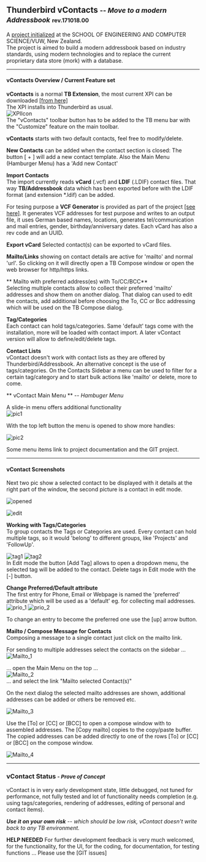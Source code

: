 ## Thunderbird vContacts <small>-- *Move to a modern Addressbook*</small> <small><small>rev.171018.00</small></small>

A [project initialized](https://github.com/Thunderbird301/react-addon/wiki) at the SCHOOL OF ENGINEERING AND COMPUTER SCIENCE/VUW, New Zealand.   
The project is aimed to build a modern addressbook based on industry standards, using modern technologies and to replace the current proprietary data store (mork) with a database.

---
#### vContacts Overview / Current Feature set

**vContacts** is a normal **TB Extension**, the most current XPI can be downloaded [[from here]](https://github.com/neandr/vContacts/releases)   
The XPI installs into Thunderbird as usual.   
![XPIIcon](https://neandr.github.io/vContacts/customize.png)   
The "vContacts" toolbar button has to be added to the TB menu bar with the "Customize" feature on the main toolbar.

**vContacts** starts with two default contacts, feel free to modify/delete.

**New Contacts** can be added when the contact section is closed: The button [ + ] will add a new contact template.
Also the Main Menu (Hamburger Menu) has a 'Add new Contact'

**Import Contacts**   
The import currently reads **vCard** (.vcf) and **LDIF** (.LDIF) contact files. That way **TB/Addressbook** data which has been exported before with the LDIF format (and extension *.ldif) can be added.

For tesing purpose a **VCF Generator** is provided as part of the project [[see here]](https://github.com/neandr/vContacts/tree/master/generateVCF). It generates VCF addresses for test purpose and writes to an output file, it uses German based names, locations, generates tel/communication and mail entries, gender, birthday/anniversary dates. Each vCard has also a rev code and an UUID.

**Export vCard** Selected contact(s) can be exported to vCard files.

**Mailto/Links** showing on contact details are active for 'mailto' and normal 'url'. So clicking on it will directly open a TB Compose window or open the web browser for http/https links.

** Mailto with preferred address(es) with To/CC/BCC**  
Selecting multiple contacts allow to collect their preferred 'mailto' addresses and show them on another dialog. That dialog can used to edit the contacts, add additional before choosing the To, CC or Bcc addressing which will be used on the TB Compose dialog.

**Tag/Categories**  
Each contact can hold tags/categories. Same 'default' tags come with the installation, more will be loaded with contact import. A later vContact version will allow to define/edit/delete tags.

**Contact Lists**  
vContact doesn't work with contact lists as they are offered by Thunderbird/Addressbook. An alternative concept is the use of tags/categories. On the Contacts Sidebar a menu can be used to filter for a certain tag/category and to start bulk actions like 'mailto' or delete, more to come.

** vContact Main Menu ** -- _Hambuger Menu_   

A slide-in menu offers additional functionality  
![pic1](https://neandr.github.io/vContacts/vContacts_topmenu.png)   

With the top left button the menu is opened to show more handles:  

![pic2](https://neandr.github.io/vContacts/hambg_Menu_contactclosed.png)



Some menu items link to project documentation and the GIT project.

----
#### vContact Screenshots

Next two pic show a selected contact to be displayed with it details at the right part of the window, the second picture is a contact in edit mode.

![opened](https://neandr.github.io/vContacts/Contact_opened.png)

![edit](https://neandr.github.io/vContacts/Contact_Edit.png)   


**Working with Tags/Categories**   
To group contacts the Tags or Categories are used. Every contact can hold multiple tags, so it would 'belong' to different groups, like 'Projects' and 'FollowUp'.

![tag1](https://neandr.github.io/vContacts/Tag_add_1.png) ![tag2](https://neandr.github.io/vContacts/Tag_add_2.png)   
In Edit mode the button [Add Tag] allows to open a dropdown menu, the selected tag will be added to the contact. Delete tags in Edit mode with the [-] button.


**Change Preferred/Default attribute**   
The first entry for Phone, Email or Webpage is named the 'preferred' attribute which will be used as a 'default' eg. for collecting mail addresses.  
![prio_1](https://neandr.github.io/vContacts/Phone_change_prio_1.png) ![prio_2](https://neandr.github.io/vContacts/Phone_change_prio_2.png)   

To change an entry to become the preferred one use the [up] arrow button.


**Mailto / Compose Message for Contacts**   
Composing a message to a single contact just click on the mailto link.   

For sending to multiple addresses select the contacts on the sidebar ...   
![Mailto_1](https://neandr.github.io/vContacts/Mailto_1.png)

 ... open the Main Menu on the top ...   
 ![Mailto_2](https://neandr.github.io/vContacts/Mailto_2.png)   
 ... and select the link "Mailto selected Contact(s)"   

On the next dialog the selected mailto addresses are shown, additional addresses can be added or others be removed etc.   

![Mailto_3](https://neandr.github.io/vContacts/Mailto_3.png)   

Use the [To] or [CC] or [BCC] to open a compose window with to assembled addresses. The [Copy mailto] copies to the copy/paste buffer. The copied addresses can be added directly to one of the rows [To] or [CC] or [BCC] on the compose window.

 ![Mailto_4](https://neandr.github.io/vContacts/Mailto_4.png)


----
### vContact Status <small>- _Prove of Concept_</small>

vContact is in very early development state, little debugged, not tuned for performance, not fully tested and lot of functionality needs completion (e.g. using tags/categories, rendering of addresses, editing of personal and contact items).

 <i>**Use it on your own risk** -- which should be low risk, vContact doesn't write back to any TB environment.</i>


**HELP NEEDED**
For further development feedback is very much welcomed, for the functionality, for the UI, for the coding, for documentation, for testing functions ...
Please use the [GIT issues]
